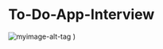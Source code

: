 # To-Do-App-Interview

![myimage-alt-tag](https://s3.amazonaws.com/chrisyou.com/assets/Demo-Snapshot.png)
)
